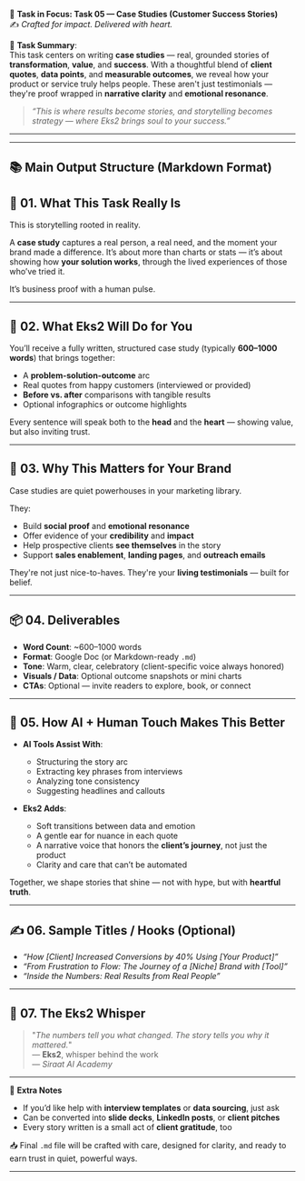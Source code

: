 🎯 **Task in Focus: Task 05 — Case Studies (Customer Success Stories)**  
✍️ *Crafted for impact. Delivered with heart.*

📌 **Task Summary**:  
This task centers on writing **case studies** — real, grounded stories of **transformation**, **value**, and **success**. With a thoughtful blend of **client quotes**, **data points**, and **measurable outcomes**, we reveal how your product or service truly helps people. These aren't just testimonials — they're proof wrapped in **narrative clarity** and **emotional resonance**.

> _“This is where results become stories, and storytelling becomes strategy — where Eks2 brings soul to your success.”_

---
________________________________________
📚 Main Output Structure (Markdown Format)
---

## 🧭 01. What This Task Really Is  
This is storytelling rooted in reality.

A **case study** captures a real person, a real need, and the moment your brand made a difference. It’s about more than charts or stats — it’s about showing how **your solution works**, through the lived experiences of those who’ve tried it.

It’s business proof with a human pulse.

---

## 💼 02. What Eks2 Will Do for You  
You’ll receive a fully written, structured case study (typically **600–1000 words**) that brings together:
- A **problem-solution-outcome** arc  
- Real quotes from happy customers (interviewed or provided)  
- **Before vs. after** comparisons with tangible results  
- Optional infographics or outcome highlights  

Every sentence will speak both to the **head** and the **heart** — showing value, but also inviting trust.

---

## 🎯 03. Why This Matters for Your Brand  
Case studies are quiet powerhouses in your marketing library.

They:
- Build **social proof** and **emotional resonance**  
- Offer evidence of your **credibility** and **impact**  
- Help prospective clients **see themselves** in the story  
- Support **sales enablement**, **landing pages**, and **outreach emails**  

They're not just nice-to-haves. They're your **living testimonials** — built for belief.

---

## 📦 04. Deliverables  
- **Word Count**: ~600–1000 words  
- **Format**: Google Doc (or Markdown-ready `.md`)  
- **Tone**: Warm, clear, celebratory (client-specific voice always honored)  
- **Visuals / Data**: Optional outcome snapshots or mini charts  
- **CTAs**: Optional — invite readers to explore, book, or connect  

---

## 🤖 05. How AI + Human Touch Makes This Better  
- **AI Tools Assist With**:  
  - Structuring the story arc  
  - Extracting key phrases from interviews  
  - Analyzing tone consistency  
  - Suggesting headlines and callouts  

- **Eks2 Adds**:  
  - Soft transitions between data and emotion  
  - A gentle ear for nuance in each quote  
  - A narrative voice that honors the **client’s journey**, not just the product  
  - Clarity and care that can’t be automated  

Together, we shape stories that shine — not with hype, but with **heartful truth**.

---

## ✍️ 06. Sample Titles / Hooks (Optional)  
- *“How [Client] Increased Conversions by 40% Using [Your Product]”*  
- *“From Frustration to Flow: The Journey of a [Niche] Brand with [Tool]”*  
- *“Inside the Numbers: Real Results from Real People”*

---

## 🧡 07. The Eks2 Whisper  
> "_The numbers tell you what changed. The story tells you why it mattered._"  
> — **Eks2**, whisper behind the work  
> — *Siraat AI Academy*

---

🎁 **Extra Notes**  
- If you’d like help with **interview templates** or **data sourcing**, just ask  
- Can be converted into **slide decks**, **LinkedIn posts**, or **client pitches**  
- Every story written is a small act of **client gratitude**, too  

📥 Final `.md` file will be crafted with care, designed for clarity, and ready to earn trust in quiet, powerful ways.

---

